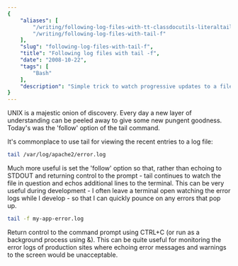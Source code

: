 ```yaml
---
{
    "aliases": [
        "/writing/following-log-files-with-tt-classdocutils-literaltail-span-classpre-fspantt/",
        "/writing/following-log-files-with-tail-f"
    ],
    "slug": "following-log-files-with-tail-f",
    "title": "Following log files with tail -f",
    "date": "2008-10-22",
    "tags": [
        "Bash"
    ],
    "description": "Simple trick to watch progressive updates to a file"
}
---
```



UNIX is a majestic onion of discovery. Every day a new layer of
understanding can be peeled away to give some new pungent goodness.
Today's was the 'follow' option of the tail command.

It's commonplace to use tail for viewing the recent entries to a log
file:

``` bash
tail /var/log/apache2/error.log
```

Much more useful is set the 'follow' option so that, rather than echoing
to STDOUT and returning control to the prompt - tail continues to watch
the file in question and echos additional lines to the terminal. This
can be very useful during development - I often leave a terminal open
watching the error logs while I develop - so that I can quickly pounce
on any errors that pop up.

``` bash
tail -f my-app-error.log
```

Return control to the command prompt using CTRL+C (or run as a
background process using &). This can be quite useful for monitoring the
error logs of production sites where echoing error messages and warnings
to the screen would be unacceptable.
